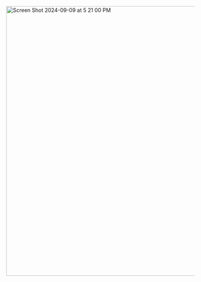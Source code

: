 <img width="719" alt="Screen Shot 2024-09-09 at 5 21 00 PM" src="https://github.com/user-attachments/assets/4e278fcb-f91f-4c39-830c-19b9fc2cb904">
